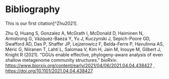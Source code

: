 # Bibliography

<script type="text/javascript">
	console.log("test");
	var mybib = "C:/Users/tomgo/OneDrive/Documents/Internship 2021/openresearchlabs.github.io/content/Bibliography";
	console.log(mybib);
	console.log("hello");
</script>

This is our first citation\[^Zhu2021\].

Zhu Q, Huang S, Gonzalez A, McGrath I, McDonald D, Haiminen N, Armstrong
G, Vázquez-Baeza Y, Yu J, Kuczynski J, Sepich-Poore GD, Swafford AD, Das
P, Shaffer JP, Lejzerowicz F, Belda-Ferre P, Havulinna AS, Méric G,
Niiranen T, Lahti L, Salomaa V, Kim H, Jain M, Inouye M, Gilbert J,
Knight R (2021). “OGUs enable effective, phylogeny-aware analysis of
even shallow metagenome community structures.” *bioRxiv*.
<https://www.biorxiv.org/content/early/2021/04/06/2021.04.04.438427> ,
<https://doi.org/10.1101/2021.04.04.438427>.
